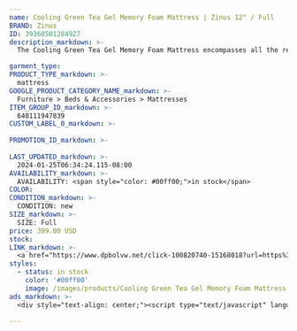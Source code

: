```yaml
---
name: Cooling Green Tea Gel Memory Foam Mattress | Zinus 12" / Full
BRAND: Zinus
ID: 39360501284927
description_markdown: >-
  The Cooling Green Tea Gel Memory Foam Mattress encompasses all the refreshing comfort of our #1 selling green tea mattress with the added temperature control of our specially formulated cooling gel and fiberglass free design. Packed with antioxidant-rich green tea and natural charcoal, these foam layers block odors while molding to the shape of your body for a customized fit.

garment_type:
PRODUCT_TYPE_markdown: >-
  mattress
GOOGLE_PRODUCT_CATEGORY_NAME_markdown: >-
  Furniture > Beds & Accessories > Mattresses
ITEM_GROUP_ID_markdown: >-
  648111947839
CUSTOM_LABEL_0_markdown: >-
  
PROMOTION_ID_markdown: >-
  
LAST_UPDATED_markdown: >-
  2024-01-25T06:34:24.115-08:00
AVAILABILITY_markdown: >-
  AVAILABILITY: <span style="color: #00ff00;">in stock</span>
COLOR:
CONDITION_markdown: >-
  CONDITION: new
SIZE_markdown: >-
  SIZE: Full
price: 399.00 USD
stock: 
LINK_markdown: >-
  <a href="https://www.dpbolvw.net/click-100820740-15168018?url=https%3A%2F%2Fwww.zinus.com%2Fproducts%2Fgel-infused-green-tea-activfresh-memory-foam-mattress%3Fvariant%3D39360501284927" target="_blank" style="display: inline-block; padding: 10px 20px; font-size: 16px; text-align: center; text-decoration: none; cursor: pointer; border: 1px solid #3498db; color: #3498db; background-color: #fff; border-radius: 5px; transition: background-color 0.3s;">Go to Product</a>
styles:
  - status: in stock
    color: '#00ff00'
    image: /images/products/Cooling Green Tea Gel Memory Foam Mattress _ Zinus 12_ _ Full/1.0Gel-infusedGreenTeaMemoryFoamMattress_zinus.com.jpg
ads_markdown: >-
  <div style="text-align: center;"><script type="text/javascript" language="javascript" src="https://www.kqzyfj.com/placeholder-53972247?target=_top&mouseover=N"></script></div>

---
```

